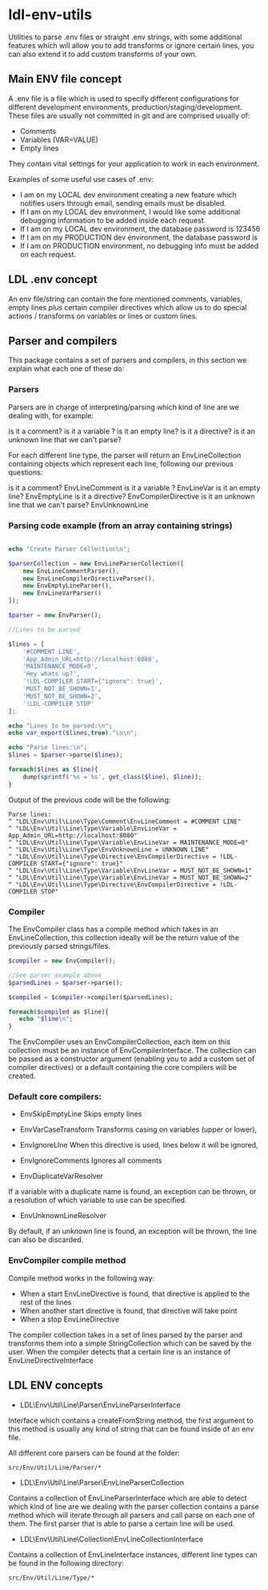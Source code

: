 # ldl-env-utils

Utilities to parse .env files or straight .env strings, with some additional features which will allow you to add
transforms or ignore certain lines, you can also extend it to add custom transforms of your own. 

## Main ENV file concept

A .env file is a file which is used to specify different configurations for different development environments, 
production/staging/development. These files are usually not committed in git and are comprised usually of:

- Comments
- Variables (VAR=VALUE)
- Empty lines

They contain vital settings for your application to work in each environment.

Examples of some useful use cases of .env:

- I am on my LOCAL dev environment creating a new feature which notifies users through email, sending emails must be disabled.
- If I am on my LOCAL dev environment, I would like some additional debugging information to be added inside each request. 
- If I am on my LOCAL dev environment, the database password is 123456
- If I am on my PRODUCTION dev environment, the database password is <THE REAL complex password here>
- If I am on PRODUCTION environment, no debugging info must be added on each request.

## LDL .env concept

An env file/string can contain the fore mentioned comments, variables, empty lines *plus* certain compiler directives 
which allow us to do special actions / transforms on variables or lines or custom lines.

## Parser and compilers

This package contains a set of parsers and compilers, in this section we explain what each one of these do: 

### Parsers

Parsers are in charge of interpreting/parsing which kind of line are we dealing with, for example:

is it a comment?
is it a variable ? 
is it an empty line?
is it a directive?
is it an unknown line that we can't parse?

For each different line type, the parser will return an EnvLineCollection containing objects which represent each 
line, following our previous questions:

is it a comment? EnvLineComment
is it a variable ? EnvLineVar
is it an empty line? EnvEmptyLine
is it a directive? EnvCompilerDirective
is it an unknown line that we can't parse? EnvUnknownLine

### Parsing code example (from an array containing strings)

```php

echo "Create Parser Collection\n";

$parserCollection = new EnvLineParserCollection([
    new EnvLineCommentParser(),
    new EnvLineCompilerDirectiveParser(),
    new EnvEmptyLineParser(),
    new EnvLineVarParser()
]);

$parser = new EnvParser();

//Lines to be parsed

$lines = [
    '#COMMENT LINE',
    'App_Admin_URL=http://localhost:8080',
    'MAINTENANCE_MODE=0',
    'Hey whats up?',
    '!LDL-COMPILER START={"ignore": true}',
    'MUST_NOT_BE_SHOWN=1',
    'MUST_NOT_BE_SHOWN=2',
    '!LDL-COMPILER STOP'
];

echo "Lines to be parsed:\n";
echo var_export($lines,true)."\n\n";

echo "Parse lines:\n";
$lines = $parser->parse($lines);

foreach($lines as $line){
    dump(sprintf('%s = %s', get_class($line), $line));
}
```

Output of the previous code will be the following:

```text
Parse lines:
^ "LDL\Env\Util\Line\Type\Comment\EnvLineComment = #COMMENT LINE"
^ "LDL\Env\Util\Line\Type\Variable\EnvLineVar = App_Admin_URL=http://localhost:8080"
^ "LDL\Env\Util\Line\Type\Variable\EnvLineVar = MAINTENANCE_MODE=0"
^ "LDL\Env\Util\Line\Type\EnvUnknownLine = UNKNOWN LINE"
^ "LDL\Env\Util\Line\Type\Directive\EnvCompilerDirective = !LDL-COMPILER START={"ignore": true}"
^ "LDL\Env\Util\Line\Type\Variable\EnvLineVar = MUST_NOT_BE_SHOWN=1"
^ "LDL\Env\Util\Line\Type\Variable\EnvLineVar = MUST_NOT_BE_SHOWN=2"
^ "LDL\Env\Util\Line\Type\Directive\EnvCompilerDirective = !LDL-COMPILER STOP"
```

### Compiler

The EnvCompiler class has a compile method which takes in an EnvLineCollection, this collection ideally will be the 
return value of the previously parsed strings/files.

```php
$compiler = new EnvCompiler();

//See parser example above
$parsedLines = $parser->parse();

$compiled = $compiler->compiler($parsedLines);

foreach($compiled as $line){
   echo "$line\n";
}

```

The EnvCompiler uses an EnvCompilerCollection, each item on this collection must be an instance of EnvCompilerInterface.
The collection can be passed as a constructor argument (enabling you to add a custom set of compiler directives) or 
a default containing the core compilers will be created.

### Default core compilers:

- EnvSkipEmptyLine
Skips empty lines 

- EnvVarCaseTransform
Transforms casing on variables (upper or lower),

- EnvIgnoreLIne
When this directive is used, lines below it will be ignored,

- EnvIgnoreComments
Ignores all comments

- EnvDuplicateVarResolver

If a variable with a duplicate name is found, an exception can be thrown, or a resolution of which variable to use 
can be specified.

- EnvUnknownLineResolver

By default, if an unknown line is found, an exception will be thrown, the line can also be discarded. 

### EnvCompiler compile method

Compile method works in the following way:

- When a start EnvLineDirective is found, that directive is applied to the rest of the lines
- When another start directive is found, that directive will take point
- When a stop EnvLineDirective 

The compiler collection takes in a set of lines parsed by the parser and transforms them into a simple StringCollection
which can be saved by the user. When the compiler detects that a certain line is an instance of EnvLineDirectiveInterface

## LDL ENV concepts

- LDL\Env\Util\Line\Parser\EnvLineParserInterface

Interface which contains a createFromString method, the first argument to this method is usually any kind of string
that can be found inside of an env file.

All different core parsers can be found at the folder:

```
src/Env/Util/Line/Parser/*
```

- LDL\Env\Util\Line\Parser\EnvLineParserCollection

Contains a collection of EnvLineParserInterface which are able to detect which kind of line are we dealing with
the parser collection contains a parse method which will iterate through all parsers and call parse on each one of them.
The first parser that is able to parse a certain line will be used.

- LDL\Env\Util\Line\Collection\EnvLineCollectionInterface

Contains a collection of EnvLineInterface instances, different line types can be found in the following directory:

```
src/Env/Util/Line/Type/*
```





